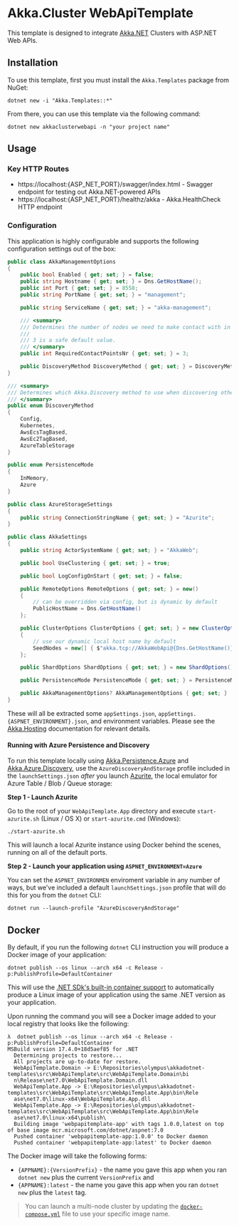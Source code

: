 # Akka.Cluster WebApiTemplate

This template is designed to integrate [Akka.NET](https://getakka.net/) Clusters with ASP.NET Web APIs.

## Installation

To use this template, first you must install the `Akka.Templates` package from NuGet:

```shell
dotnet new -i "Akka.Templates::*"
```

From there, you can use this template via the following command:

```
dotnet new akkaclusterwebapi -n "your project name"
```

## Usage

### Key HTTP Routes

* https://localhost:{ASP_NET_PORT}/swagger/index.html - Swagger endpoint for testing out Akka.NET-powered APIs
* https://localhost:{ASP_NET_PORT}/healthz/akka - Akka.HealthCheck HTTP endpoint

### Configuration

This application is highly configurable and supports the following configuration settings out of the box:

```csharp
public class AkkaManagementOptions
{
    public bool Enabled { get; set; } = false;
    public string Hostname { get; set; } = Dns.GetHostName();
    public int Port { get; set; } = 8558;
    public string PortName { get; set; } = "management";

    public string ServiceName { get; set; } = "akka-management";

    /// <summary>
    /// Determines the number of nodes we need to make contact with in order to form a cluster initially.
    ///
    /// 3 is a safe default value.
    /// </summary>
    public int RequiredContactPointsNr { get; set; } = 3;

    public DiscoveryMethod DiscoveryMethod { get; set; } = DiscoveryMethod.Config;
}

/// <summary>
/// Determines which Akka.Discovery method to use when discovering other nodes to form and join clusters.
/// </summary>
public enum DiscoveryMethod
{
    Config,
    Kubernetes,
    AwsEcsTagBased,
    AwsEc2TagBased,
    AzureTableStorage
}

public enum PersistenceMode
{
    InMemory,
    Azure
}

public class AzureStorageSettings
{
    public string ConnectionStringName { get; set; } = "Azurite";
}

public class AkkaSettings
{
    public string ActorSystemName { get; set; } = "AkkaWeb";

    public bool UseClustering { get; set; } = true;

    public bool LogConfigOnStart { get; set; } = false;

    public RemoteOptions RemoteOptions { get; set; } = new()
    {
        // can be overridden via config, but is dynamic by default
        PublicHostName = Dns.GetHostName()
    };

    public ClusterOptions ClusterOptions { get; set; } = new ClusterOptions()
    {
        // use our dynamic local host name by default
        SeedNodes = new[] { $"akka.tcp://AkkaWebApi@{Dns.GetHostName()}:8081" }
    };

    public ShardOptions ShardOptions { get; set; } = new ShardOptions();

    public PersistenceMode PersistenceMode { get; set; } = PersistenceMode.InMemory;

    public AkkaManagementOptions? AkkaManagementOptions { get; set; }
}
```

These will all be extracted some `appSettings.json`, `appSettings.{ASPNET_ENVIRONMENT}.json`, and environment variables. Please see the [Akka.Hosting](https://github.com/akkadotnet/Akka.Hosting) documentation for relevant details.

#### Running with Azure Persistence and Discovery

To run this template locally using [Akka.Persistence.Azure](https://github.com/petabridge/Akka.Persistence.Azure) and [Akka.Azure.Discovery](https://github.com/akkadotnet/Akka.Management/tree/dev/src/discovery/azure/Akka.Discovery.Azure), use the `AzureDiscoveryAndStorage` profile included in the `launchSettings.json` _after_ you launch [Azurite](https://learn.microsoft.com/en-us/azure/storage/common/storage-use-azurite?tabs=visual-studio), the local emulator for Azure Table / Blob / Queue storage:

**Step 1 - Launch Azurite**

Go to the root of your `WebApiTemplate.App` directory and execute `start-azurite.sh` (Linux / OS X) or `start-azurite.cmd` (Windows):

```shell
./start-azurite.sh
```

This will launch a local Azurite instance using Docker behind the scenes, running on all of the default ports.

**Step 2 - Launch your application using `ASPNET_ENVIRONMENT=Azure`**

You can set the `ASPNET_ENVIRONMEN` enviroment variable in any number of ways, but we've included a default `launchSettings.json` profile that will do this for you from the `dotnet` CLI:

```shell
dotnet run --launch-profile "AzureDiscoveryAndStorage"
```

## Docker

By default, if you run the following `dotnet` CLI instruction you will produce a Docker image of your application:

```shell
dotnet publish --os linux --arch x64 -c Release -p:PublishProfile=DefaultContainer
```

This will use the [.NET SDk's built-in container support](https://devblogs.microsoft.com/dotnet/announcing-builtin-container-support-for-the-dotnet-sdk/) to automatically produce a Linux image of your application using the same .NET version as your application.

Upon running the command you will see a Docker image added to your local registry that looks like the following:

```shell
λ  dotnet publish --os linux --arch x64 -c Release -p:PublishProfile=DefaultContainer
MSBuild version 17.4.0+18d5aef85 for .NET
  Determining projects to restore...
  All projects are up-to-date for restore.
  WebApiTemplate.Domain -> E:\Repositories\olympus\akkadotnet-templates\src\WebApiTemplate\src\WebApiTemplate.Domain\bi
  n\Release\net7.0\WebApiTemplate.Domain.dll
  WebApiTemplate.App -> E:\Repositories\olympus\akkadotnet-templates\src\WebApiTemplate\src\WebApiTemplate.App\bin\Rele
  ase\net7.0\linux-x64\WebApiTemplate.App.dll
  WebApiTemplate.App -> E:\Repositories\olympus\akkadotnet-templates\src\WebApiTemplate\src\WebApiTemplate.App\bin\Rele
  ase\net7.0\linux-x64\publish\
  Building image 'webpapitemplate-app' with tags 1.0.0,latest on top of base image mcr.microsoft.com/dotnet/aspnet:7.0
  Pushed container 'webpapitemplate-app:1.0.0' to Docker daemon
  Pushed container 'webpapitemplate-app:latest' to Docker daemon
```

The Docker image will take the following forms:

* `{APPNAME}:{VersionPrefix}` - the name you gave this app when you ran `dotnet new` plus the current `VersionPrefix` and
* `{APPNAME}:latest` - the name you gave this app when you ran `dotnet new` plus the `latest` tag.

> You can launch a multi-node cluster by updating the [`docker-compose.yml`](https://github.com/akkadotnet/akkadotnet-templates/blob/dev/src/WebApiTemplate/docker/docker-compose.yaml) file to use your specific image name.